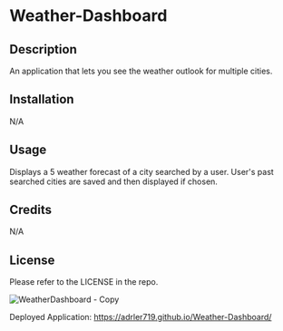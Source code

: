 # Weather-Dashboard

## Description

An application that lets you see the weather outlook for multiple cities.

## Installation

N/A

## Usage

Displays a 5 weather forecast of a city searched by a user. User's past searched cities are saved and then displayed if chosen.

## Credits

N/A

## License

Please refer to the LICENSE in the repo.

![WeatherDashboard - Copy](https://user-images.githubusercontent.com/50091467/203236325-ec79c708-92cb-4b0e-8499-c9c4682b4da7.png)

Deployed Application: https://adrler719.github.io/Weather-Dashboard/
